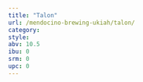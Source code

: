 ```yaml
---
title: "Talon"
url: /mendocino-brewing-ukiah/talon/
category: 
style: 
abv: 10.5
ibu: 0
srm: 0
upc: 0
---
```


